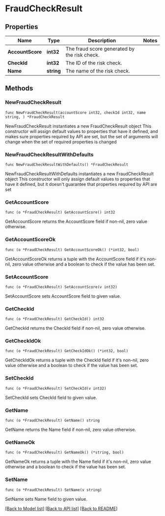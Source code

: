# FraudCheckResult

## Properties

Name | Type | Description | Notes
------------ | ------------- | ------------- | -------------
**AccountScore** | **int32** | The fraud score generated by the risk check. | 
**CheckId** | **int32** | The ID of the risk check. | 
**Name** | **string** | The name of the risk check. | 

## Methods

### NewFraudCheckResult

`func NewFraudCheckResult(accountScore int32, checkId int32, name string, ) *FraudCheckResult`

NewFraudCheckResult instantiates a new FraudCheckResult object
This constructor will assign default values to properties that have it defined,
and makes sure properties required by API are set, but the set of arguments
will change when the set of required properties is changed

### NewFraudCheckResultWithDefaults

`func NewFraudCheckResultWithDefaults() *FraudCheckResult`

NewFraudCheckResultWithDefaults instantiates a new FraudCheckResult object
This constructor will only assign default values to properties that have it defined,
but it doesn't guarantee that properties required by API are set

### GetAccountScore

`func (o *FraudCheckResult) GetAccountScore() int32`

GetAccountScore returns the AccountScore field if non-nil, zero value otherwise.

### GetAccountScoreOk

`func (o *FraudCheckResult) GetAccountScoreOk() (*int32, bool)`

GetAccountScoreOk returns a tuple with the AccountScore field if it's non-nil, zero value otherwise
and a boolean to check if the value has been set.

### SetAccountScore

`func (o *FraudCheckResult) SetAccountScore(v int32)`

SetAccountScore sets AccountScore field to given value.


### GetCheckId

`func (o *FraudCheckResult) GetCheckId() int32`

GetCheckId returns the CheckId field if non-nil, zero value otherwise.

### GetCheckIdOk

`func (o *FraudCheckResult) GetCheckIdOk() (*int32, bool)`

GetCheckIdOk returns a tuple with the CheckId field if it's non-nil, zero value otherwise
and a boolean to check if the value has been set.

### SetCheckId

`func (o *FraudCheckResult) SetCheckId(v int32)`

SetCheckId sets CheckId field to given value.


### GetName

`func (o *FraudCheckResult) GetName() string`

GetName returns the Name field if non-nil, zero value otherwise.

### GetNameOk

`func (o *FraudCheckResult) GetNameOk() (*string, bool)`

GetNameOk returns a tuple with the Name field if it's non-nil, zero value otherwise
and a boolean to check if the value has been set.

### SetName

`func (o *FraudCheckResult) SetName(v string)`

SetName sets Name field to given value.



[[Back to Model list]](../README.md#documentation-for-models) [[Back to API list]](../README.md#documentation-for-api-endpoints) [[Back to README]](../README.md)


